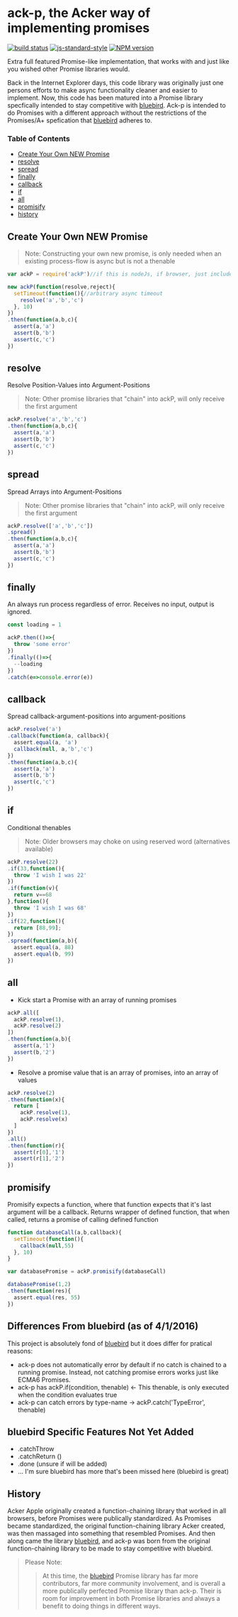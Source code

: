 # ack-p, the Acker way of implementing promises
[![build status](https://travis-ci.org/AckerApple/ack-p.svg)](http://travis-ci.org/AckerApple/ack-p)
[![js-standard-style](https://img.shields.io/badge/code%20style-standard-brightgreen.svg)](http://standardjs.com/)
[![NPM version](https://img.shields.io/npm/v/ack-p.svg?style=flat-square)](https://www.npmjs.com/package/ack-p)

Extra full featured Promise-like implementation, that works with and just like you wished other Promise libraries would.

Back in the Internet Explorer days, this code library was originally just one persons efforts to make async functionality cleaner and easier to implement. Now, this code has been matured into a Promise library specfically intended to stay competitive with [bluebird](http://bluebirdjs.com). Ack-p is intended to do Promises with a different approach without the restrictions of the Promises/A+ spefication that [bluebird](http://bluebirdjs.com) adheres to.

### Table of Contents
- [Create Your Own NEW Promise](#create-your-own-new-promise)
- [resolve](#resolve)
- [spread](#spread)
- [finally](#finally)
- [callback](#callback)
- [if](#if)
- [all](#all)
- [promisify](#promisify)
- [history](#history)

## Create Your Own NEW Promise

> Note: Constructing your own new promise, is only needed when an existing process-flow is async but is not a thenable

```javascript
var ackP = require('ackP')//if this is nodeJs, if browser, just include ack-p

new ackP(function(resolve,reject){
  setTimeout(function(){//arbitrary async timeout
    resolve('a','b','c')
  }, 10)
})
.then(function(a,b,c){
  assert(a,'a')
  assert(b,'b')
  assert(c,'c')
})
```

## resolve
Resolve Position-Values into Argument-Positions

> Note: Other promise libraries that "chain" into ackP, will only receive the first argument

```javascript
ackP.resolve('a','b','c')
.then(function(a,b,c){
  assert(a,'a')
  assert(b,'b')
  assert(c,'c')
})
```


## spread
Spread Arrays into Argument-Positions

> Note: Other promise libraries that "chain" into ackP, will only receive the first argument

```javascript
ackP.resolve(['a','b','c'])
.spread()
.then(function(a,b,c){
  assert(a,'a')
  assert(b,'b')
  assert(c,'c')
})
```

## finally
An always run process regardless of error. Receives no input, output is ignored.

```javascript
const loading = 1

ackP.then(()=>{
  throw 'some error'
})
.finally(()=>{
  --loading
})
.catch(e=>console.error(e))
```


## callback
Spread callback-argument-positions into argument-positions
```javascript
ackP.resolve('a')
.callback(function(a, callback){
  assert.equal(a, 'a')
  callback(null, a,'b','c')
})
.then(function(a,b,c){
  assert(a,'a')
  assert(b,'b')
  assert(c,'c')
})
```


## if
Conditional thenables

> Note: Older browsers may choke on using reserved word (alternatives available)

```javascript
ackP.resolve(22)
.if(33,function(){
  throw 'I wish I was 22'
})
.if(function(v){
  return v==68
},function(){
  throw 'I wish I was 68'
})
.if(22,function(){
  return [88,99];
})
.spread(function(a,b){
  assert.equal(a, 88)
  assert.equal(b, 99)
})
```


## all

- Kick start a Promise with an array of running promises
```javascript
ackP.all([
  ackP.resolve(1),
  ackP.resolve(2)
])
.then(function(a,b){
  assert(a,'1')
  assert(b,'2')
})
```

- Resolve a promise value that is an array of promises, into an array of values
```javascript
ackP.resolve(2)
.then(function(x){
  return [
    ackP.resolve(1),
    ackP.resolve(x)
  ]
})
.all()
.then(function(r){
  assert(r[0],'1')
  assert(r[1],'2')
})
```

## promisify
Promisify expects a function, where that function expects that it's last argument will be a callback. Returns wrapper of defined function, that when called, returns a promise of calling defined function

```javascript
function databaseCall(a,b,callback){
  setTimeout(function(){
    callback(null,55)
  }, 10)
}

var databasePromise = ackP.promisify(databaseCall)

databasePromise(1,2)
.then(function(res){
  assert.equal(res, 55)
})
```

## Differences From bluebird (as of 4/1/2016)
This project is absolutely fond of [bluebird](http://bluebirdjs.com) but it does differ for pratical reasons:

- ack-p does not automatically error by default if no catch is chained to a running promise. Instead, not catching promise errors works just like ECMA6 Promises.
- ack-p has ackP.if(condition, thenable) <- This thenable, is only executed when the condition evaluates true
- ack-p can catch errors by type-name -> ackP.catch('TypeError', thenable)

## bluebird Specific Features Not Yet Added
- .catchThrow
- .catchReturn ()
- .done (unsure if will be added)
- ... I'm sure bluebird has more that's been missed here (bluebird is great)

## History
Acker Apple originally created a function-chaining library that worked in all browsers, before Promises were publically standardized. As Promises became standardized, the original function-chaining library Acker created, was then massaged into something that resembled Promises. And then along came the library [bluebird](http://bluebirdjs.com), and ack-p was born from the original function-chaining library to be made to stay competitive with bluebird.

> Please Note:
>> At this time, the [bluebird](http://bluebirdjs.com) Promise library has far more contributors, far more community involvement, and is overall a more publically perfected Promise library than ack-p. Their is room for improvement in both Promise libraries and always a benefit to doing things in different ways.